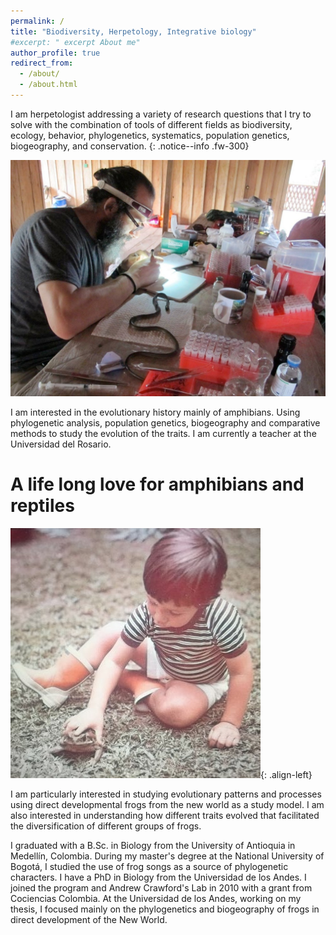 ```yaml
---
permalink: /
title: "Biodiversity, Herpetology, Integrative biology"
#excerpt: " excerpt About me"
author_profile: true
redirect_from: 
  - /about/
  - /about.html
---
```


I am herpetologist addressing a variety of research questions that I try to solve with the combination of tools of different fields as biodiversity, ecology, behavior, phylogenetics, systematics, population genetics, biogeography, and conservation.
{: .notice--info .fw-300}

![](/images/2016_canocristales.jpeg "a title")

I am interested in the evolutionary history mainly of amphibians. Using phylogenetic analysis, population genetics, biogeography and comparative methods to study the evolution of the traits. I am currently a teacher at the Universidad del Rosario.



# A life long love for amphibians and reptiles

![](/images/herpLove_Lucas.jpeg){: .align-left}

I am particularly interested in studying evolutionary patterns and processes using direct developmental frogs from the new world as a study model. I am also interested in understanding how different traits evolved that facilitated the diversification of different groups of frogs.

I graduated with a B.Sc. in Biology from the University of Antioquia in Medellín, Colombia. During my master's degree at the National University of Bogotá, I studied the use of frog songs as a source of phylogenetic characters. I have a PhD in Biology from the Universidad de los Andes. I joined the program and Andrew Crawford's Lab in 2010 with a grant from Cociencias Colombia. At the Universidad de los Andes, working on my thesis, I focused mainly on the phylogenetics and biogeography of frogs in direct development of the New World.
